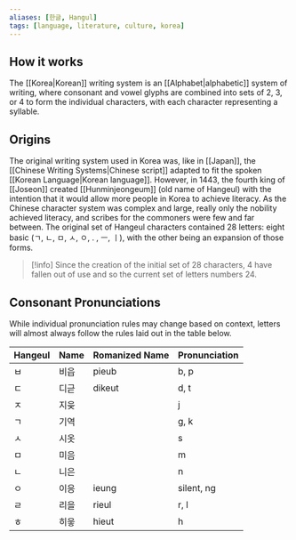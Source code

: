 ```yaml
---
aliases: [한글, Hangul]
tags: [language, literature, culture, korea]
---
```

## How it works
The [[Korea|Korean]] writing system is an [[Alphabet|alphabetic]] system of writing, where consonant and vowel glyphs are combined into sets of 2, 3, or 4 to form the individual characters, with each character representing a syllable.

## Origins
The original writing system used in Korea was, like in [[Japan]], the [[Chinese Writing Systems|Chinese script]] adapted to fit the spoken [[Korean Language|Korean language]]. However, in 1443, the fourth king of [[Joseon]] created [[Hunminjeongeum]] (old name of Hangeul) with the intention that it would allow more people in Korea to achieve literacy. As the Chinese character system was complex and large, really only the nobility achieved literacy, and scribes for the commoners were few and far between. The original set of Hangeul characters contained 28 letters: eight basic (ㄱ, ㄴ, ㅁ, ㅅ, ㅇ, . , ㅡ, ㅣ), with the other being an expansion of those forms. 

>[!info] 
>Since the creation of the initial set of 28 characters, 4 have fallen out of use and so the current set of letters numbers 24.

## Consonant Pronunciations
While individual pronunciation rules may change based on context, letters will almost always follow the rules laid out in the table below.

| Hangeul | Name | Romanized Name | Pronunciation |
| ------- | ---- | -------------- | ------------- |
| ㅂ      | 비읍 | pieub          | b, p          |
| ㄷ      | 디귿 | dikeut         | d, t          |
| ㅈ      | 지읒 |                | j             |
| ㄱ      | 기역 |                | g, k          |
| ㅅ      | 시옷 |                | s             |
| ㅁ      | 미음 |                | m             |
| ㄴ      | 니은 |                | n             |
| ㅇ      | 이응 | ieung          | silent, ng    |
| ㄹ      | 리을 | rieul          | r, l          |
| ㅎ      | 히읗 | hieut          | h             | 

